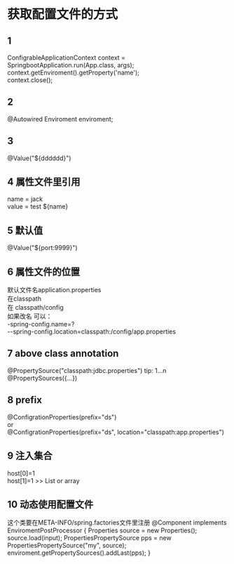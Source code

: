 # 获取配置文件的方式
## 1
ConfigrableApplicationContext context = SpringbootApplication.run(App.class, args);  
context.getEnviroment().getProperty('name');  
context.close();


## 2

@Autowired
Enviroment enviroment;


## 3
@Value("${dddddd}")

## 4 属性文件里引用
name = jack  
value = test ${name}  

## 5 默认值
@Value("${port:9999}")


## 6 属性文件的位置  
默认文件名application.properties  
在classpath   
在 classpath/config  
如果改名  可以：    
-spring-config.name=?  
--spring-config.location=classpath:/config/app.properties  

## 7  above class annotation
@PropertySource("classpath:jdbc.properties")  tip: 1...n  
@PropertySources({...})  


## 8  prefix
@ConfigrationProperties(prefix="ds")  
or  
@ConfigrationProperties(prefix="ds", location="classpath:app.properties")  

## 9  注入集合
host[0]=1  
host[1]=1  >> List or array  

## 10 动态使用配置文件
这个类要在META-INFO/spring.factories文件里注册
@Component
implements EnviromentPostProcessor {
  Properties source = new Properties();
  source.load(input);
  PropertiesPropertySource pps = new PropertiesPropertySource("my", source);
  enviroment.getPropertySources().addLast(pps);
}



